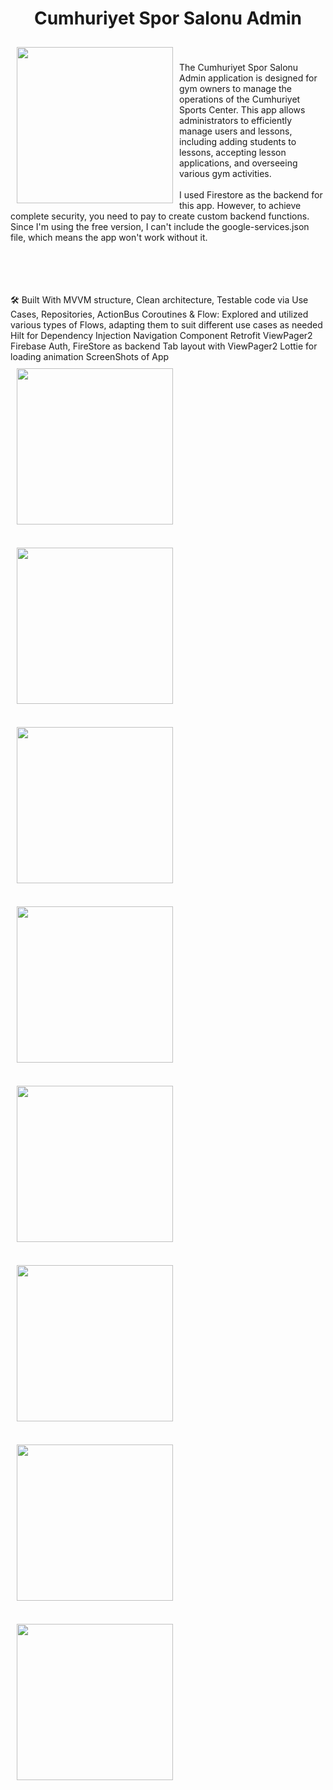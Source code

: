 <h1 align="center" id="title">Cumhuriyet Spor Salonu Admin</h1>
<img src="https://github.com/batuhanerdem/CumhuriyetSporSalonuAdmin/blob/main/screenshots/logo.webp" align="left"
width="250" hspace="10" vspace="10">

</br></br>The Cumhuriyet Spor Salonu Admin application is designed for gym owners to manage the operations of the Cumhuriyet Sports Center. This app allows administrators to efficiently manage users and lessons, including adding students to lessons, accepting lesson applications, and overseeing various gym activities.
</br></br>
I used Firestore as the backend for this app. However, to achieve complete security, you need to pay to create custom backend functions. Since I'm using the free version, I can't include the google-services.json file, which means the app won't work without it. </br></br></br></br></br>

🛠 Built With
MVVM structure, Clean architecture, Testable code via Use Cases, Repositories, ActionBus
Coroutines & Flow: Explored and utilized various types of Flows, adapting them to suit different use cases as needed
Hilt for Dependency Injection
Navigation Component
Retrofit
ViewPager2
Firebase Auth, FireStore as backend
Tab layout with ViewPager2
Lottie for loading animation
ScreenShots of App
</br><img src="https://github.com/batuhanerdem/CumhuriyetSporSalonuAdmin/blob/main/screenshots/ss1.png" align="center"
width="250" hspace="10" vspace="10"></br>
</br><img src="https://github.com/batuhanerdem/CumhuriyetSporSalonuAdmin/blob/main/screenshots/ss2.png" align="center"
width="250" hspace="10" vspace="10"></br>
</br><img src="https://github.com/batuhanerdem/CumhuriyetSporSalonuAdmin/blob/main/screenshots/ss3.png" align="center"
width="250" hspace="10" vspace="10"></br>
</br><img src="https://github.com/batuhanerdem/CumhuriyetSporSalonuAdmin/blob/main/screenshots/ss4.png" align="center"
width="250" hspace="10" vspace="10"></br>
</br><img src="https://github.com/batuhanerdem/CumhuriyetSporSalonuAdmin/blob/main/screenshots/ss5.png" align="center"
width="250" hspace="10" vspace="10"></br>
</br><img src="https://github.com/batuhanerdem/CumhuriyetSporSalonuAdmin/blob/main/screenshots/ss6.png" align="center"
width="250" hspace="10" vspace="10"></br>
</br><img src="https://github.com/batuhanerdem/CumhuriyetSporSalonuAdmin/blob/main/screenshots/ss7.png" align="center"
width="250" hspace="10" vspace="10"></br>
</br><img src="https://github.com/batuhanerdem/CumhuriyetSporSalonuAdmin/blob/main/screenshots/ss8.png" align="center"
width="250" hspace="10" vspace="10"></br>
